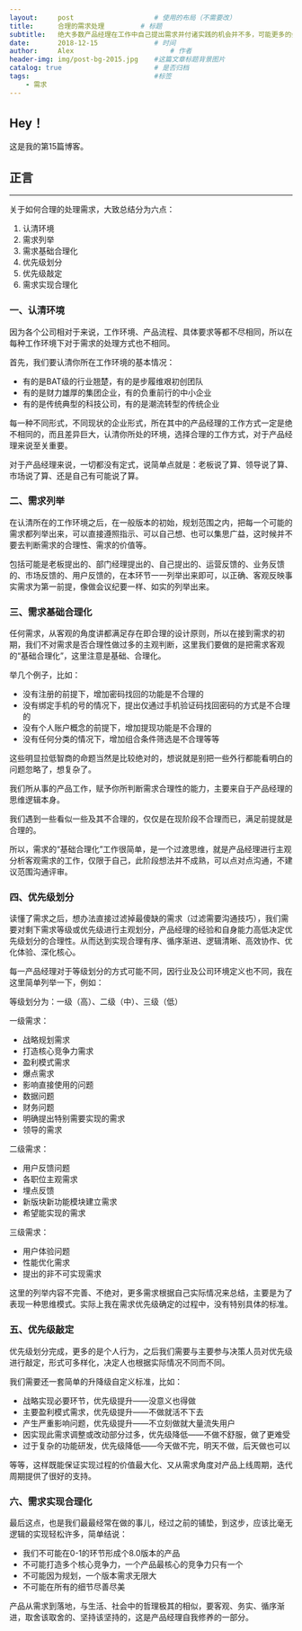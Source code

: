 ```yaml
---
layout:     post   				    # 使用的布局（不需要改）
title:      合理的需求处理			# 标题 
subtitle:   绝大多数产品经理在工作中自己提出需求并付诸实践的机会并不多，可能更多的会根据市场，战略等原因去协调需求，所以合理处理需求尤为关键。 #副标题
date:       2018-12-15 				# 时间
author:     Alex 						# 作者
header-img: img/post-bg-2015.jpg 	#这篇文章标题背景图片
catalog: true 						# 是否归档
tags:								#标签
    - 需求
---
```


## Hey！
这是我的第15篇博客。
## 正言
******
关于如何合理的处理需求，大致总结分为六点：

1. 认清环境
2. 需求列举
3. 需求基础合理化
4. 优先级划分
5. 优先级敲定
6. 需求实现合理化

### 一、认清环境
因为各个公司相对于来说，工作环境、产品流程、具体要求等都不尽相同，所以在每种工作环境下对于需求的处理方式也不相同。

首先，我们要认清你所在工作环境的基本情况：

* 有的是BAT级的行业翘楚，有的是步履维艰初创团队
* 有的是财力雄厚的集团企业，有的负重前行的中小企业
* 有的是传统典型的科技公司，有的是潮流转型的传统企业

每一种不同形式，不同现状的企业形式，所在其中的产品经理的工作方式一定是绝不相同的，而且差异巨大，认清你所处的环境，选择合理的工作方式，对于产品经理来说至关重要。

对于产品经理来说，一切都没有定式，说简单点就是：老板说了算、领导说了算、市场说了算、还是自己有可能说了算。
### 二、需求列举
在认清所在的工作环境之后，在一般版本的初始，规划范围之内，把每一个可能的需求都列举出来，可以直接遵照指示、可以自己想、也可以集思广益，这时候并不要去判断需求的合理性、需求的价值等。

包括可能是老板提出的、部门经理提出的、自己提出的、运营反馈的、业务反馈的、市场反馈的、用户反馈的，在本环节一一列举出来即可，以正确、客观反映事实需求为第一前提，像做会议纪要一样、如实的列举出来。
### 三、需求基础合理化
任何需求，从客观的角度讲都满足存在即合理的设计原则，所以在接到需求的初期，我们不对需求是否合理性做过多的主观判断，这里我们要做的是把需求客观的“基础合理化”，这里注意是基础、合理化。

举几个例子，比如：

* 没有注册的前提下，增加密码找回的功能是不合理的
* 没有绑定手机的号的情况下，提出仅通过手机验证码找回密码的方式是不合理的
* 没有个人账户概念的前提下，增加提现功能是不合理的
* 没有任何分类的情况下，增加组合条件筛选是不合理等等

这些明显拉低智商的命题当然是比较绝对的，想说就是别把一些外行都能看明白的问题忽略了，想复杂了。

我们所从事的产品工作，赋予你所判断需求合理性的能力，主要来自于产品经理的思维逻辑本身。

我们遇到一些看似一些及其不合理的，仅仅是在现阶段不合理而已，满足前提就是合理的。

所以，需求的“基础合理化”工作很简单，是一个过渡思维，就是产品经理进行主观分析客观需求的工作，仅限于自己，此阶段想法并不成熟，可以点对点沟通，不建议范围沟通评审。
### 四、优先级划分
读懂了需求之后，想办法直接过滤掉最傻缺的需求（过滤需要沟通技巧），我们需要对剩下需求等级或优先级进行主观划分，产品经理的经验和自身能力高低决定优先级划分的合理性。从而达到实现合理有序、循序渐进、逻辑清晰、高效协作、优化体验、深化核心。

每一产品经理对于等级划分的方式可能不同，因行业及公司环境定义也不同，我在这里简单列举一下，例如：

等级划分为：一级（高）、二级（中）、三级（低）

一级需求：

* 战略规划需求
* 打造核心竞争力需求
* 盈利模式需求
* 爆点需求
* 影响直接使用的问题
* 数据问题
* 财务问题
* 明确提出特别需要实现的需求
* 领导的需求

二级需求：

* 用户反馈问题
* 各职位主观需求
* 埋点反馈
* 新版块新功能模块建立需求
* 希望能实现的需求

三级需求：

* 用户体验问题
* 性能优化需求
* 提出的非不可实现需求

这里的列举内容不完善、不绝对，更多需求根据自己实际情况来总结，主要是为了表现一种思维模式。实际上我在需求优先级确定的过程中，没有特别具体的标准。
### 五、优先级敲定
优先级划分完成，更多的是个人行为，之后我们需要与主要参与决策人员对优先级进行敲定，形式可多样化，决定人也根据实际情况不同而不同。

我们需要还一套简单的升降级自定义标准，比如：

* 战略实现必要环节，优先级提升——没意义也得做
* 主要盈利模式需求，优先级提升——不做就活不下去
* 产生严重影响问题，优先级提升——不立刻做就大量流失用户
* 因实现此需求调整或改动部分过多，优先级降低——不做不舒服，做了更难受
* 过于复杂的功能研发，优先级降低——今天做不完，明天不做，后天做也可以

等等，这样既能保证实现过程的价值最大化、又从需求角度对产品上线周期，迭代周期提供了很好的支持。
### 六、需求实现合理化
最后这点，也是我们最最经常在做的事儿，经过之前的铺垫，到这步，应该比毫无逻辑的实现轻松许多，简单结说：

* 我们不可能在0-1的环节形成个8.0版本的产品
* 不可能打造多个核心竞争力，一个产品最核心的竞争力只有一个
* 不可能因为规划，一个版本需求无限大
* 不可能在所有的细节尽善尽美

产品从需求到落地，与生活、社会中的哲理极其的相似，要客观、务实、循序渐进，取舍该取舍的、坚持该坚持的，这是产品经理自我修养的一部分。
